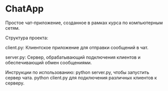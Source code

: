# ChatApp
Простое чат-приложение, созданное в рамках курса по компьютерным сетям.

Структура проекта:

client.py: Клиентское приложение для отправки сообщений в чат.

server.py: Сервер, обрабатывающий подключения клиентов и обеспечивающий обмен сообщениями.

Инструкции по использованию:
python server.py, чтобы запустить сервер чата.
python client.py для подключения различных клиентов к серверу.

